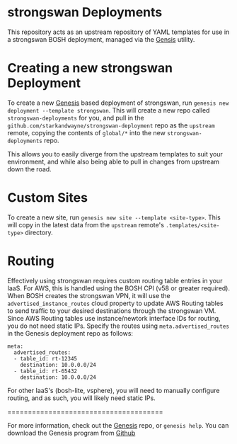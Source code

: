 strongswan Deployments
======================================

This repository acts as an upstream repository of YAML templates for use
in a strongswan BOSH deployment, managed via the [Gensis][1] utility.

Creating a new strongswan Deployment
======================================

To create a new [Genesis][1] based deployment of strongswan, run
`genesis new deployment --template strongswan`. This will create a new repo
called `strongswan-deployments` for you, and pull in the
`github.com/starkandwayne/strongswan-deployment` repo as the `upstream` remote,
copying the contents of `global/*` into the new `strongswan-deployments` repo.

This allows you to easily diverge from the upstream templates to suit your
environment, and while also being able to pull in changes from upstream down
the road.

Custom Sites
======================================

To create a new site, run `genesis new site --template <site-type>`. This
will copy in the latest data from the `upstream` remote's `.templates/<site-type>`
directory.

Routing
======================================

Effectively using strongswan requires custom routing table entries in your IaaS.
For AWS, this is handled using the BOSH CPI (v58 or greater required). When BOSH
creates the strongswan VPN, it will use the `advertised_instance_routes` cloud property
to update AWS Routing tables to send traffic to your desired destinations through
the strongswan VM. Since AWS Routing tables use instance/newtork interface IDs for
routing, you do not need static IPs. Specify the routes using `meta.advertised_routes`
in the Genesis deployment repo as follows:

```
meta:
  advertised_routes:
  - table_id: rt-12345
    destination: 10.0.0.0/24
  - table_id: rt-65432
    destination: 10.0.0.0/24
```

For other IaaS's (bosh-lite, vsphere), you will need to manually configure routing,
and as such, you will likely need static IPs.

======================================

For more information, check out the [Genesis][1] repo, or `genesis help`.
You can download the Genesis program from [Github][1]

[1]: https://github.com/starkandwayne/genesis
